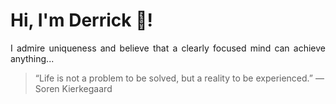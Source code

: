 # Hi, I'm Derrick 👋!
<p align="justify">I admire uniqueness and believe that a clearly focused mind can achieve anything...</p> 
<!-- #quote-start -->
<blockquote>&ldquo;Life is not a problem to be solved, but a reality to be experienced.&rdquo; &mdash; <footer>Soren Kierkegaard</footer></blockquote>
<!-- #quote-end -->
